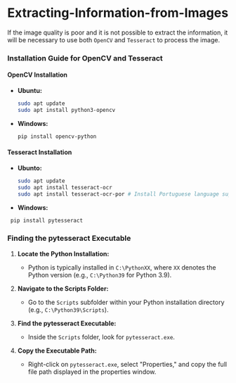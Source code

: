 # Extracting-Information-from-Images
If the image quality is poor and it is not possible to extract the information, it will be necessary to use both `OpenCV` and `Tesseract` to process the image.

### Installation Guide for OpenCV and Tesseract

#### OpenCV Installation

- **Ubuntu:**
  ```bash
  sudo apt update
  sudo apt install python3-opencv
  ```

- **Windows:**
  ```bash
  pip install opencv-python
  ```


#### Tesseract Installation

- **Ubunto:**
  ```bash
  sudo apt update
  sudo apt install tesseract-ocr
  sudo apt install tesseract-ocr-por # Install Portuguese language support if needed
  ```

- **Windows:**
 ```bash
  pip install pytesseract
```

### Finding the pytesseract Executable

1. **Locate the Python Installation:**
   - Python is typically installed in `C:\PythonXX`, where `XX` denotes the Python version (e.g., `C:\Python39` for Python 3.9).

2. **Navigate to the Scripts Folder:**
   - Go to the `Scripts` subfolder within your Python installation directory (e.g., `C:\Python39\Scripts`).

3. **Find the pytesseract Executable:**
   - Inside the `Scripts` folder, look for `pytesseract.exe`.

4. **Copy the Executable Path:**
   - Right-click on `pytesseract.exe`, select "Properties," and copy the full file path displayed in the properties window.

